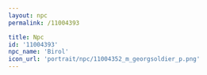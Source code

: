 ```yaml
---
layout: npc
permalink: /11004393

title: Npc
id: '11004393'
npc_name: 'Birol'
icon_url: 'portrait/npc/11004352_m_georgsoldier_p.png'
---
```

